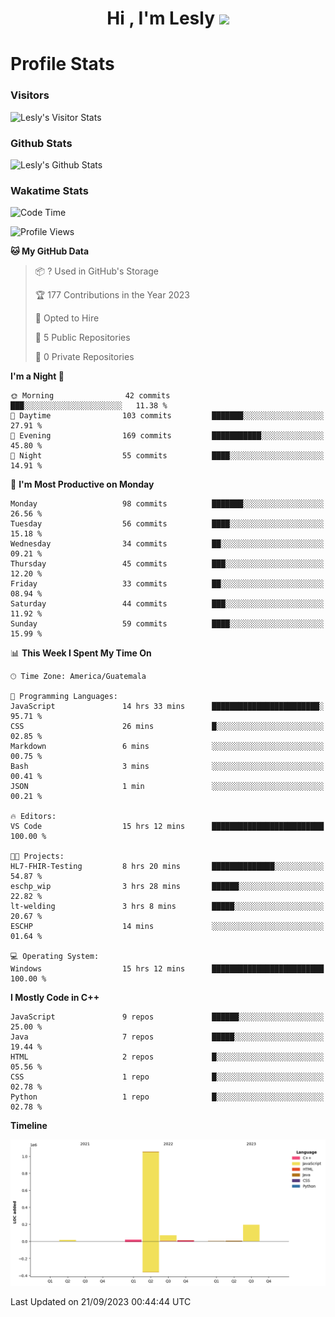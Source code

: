 <h1 align="center">Hi , I'm Lesly <img src="https://media.giphy.com/media/hvRJCLFzcasrR4ia7z/giphy.gif" width="28"></h1>


# Profile Stats

### Visitors
![Lesly's Visitor Stats](https://komarev.com/ghpvc/?username=leslycarrascoj&color=blue&style=for-the-badge&label=VIEWS)

### Github Stats
![Lesly's  Github Stats](https://github-readme-stats.vercel.app/api?username=leslycarrascoj&hide=contribs,issues,stars&count_private=true&include_all_commits=true&show_icons=true&theme=tokyonight)

### Wakatime Stats

<!--START_SECTION:waka-->
![Code Time](http://img.shields.io/badge/Code%20Time-333%20hrs%204%20mins-blue)

![Profile Views](http://img.shields.io/badge/Profile%20Views-23-blue)

**🐱 My GitHub Data** 

> 📦 ? Used in GitHub's Storage 
 > 
> 🏆 177 Contributions in the Year 2023
 > 
> 💼 Opted to Hire
 > 
> 📜 5 Public Repositories 
 > 
> 🔑 0 Private Repositories 
 > 
**I'm a Night 🦉** 

```text
🌞 Morning                42 commits          ███░░░░░░░░░░░░░░░░░░░░░░   11.38 % 
🌆 Daytime                103 commits         ███████░░░░░░░░░░░░░░░░░░   27.91 % 
🌃 Evening                169 commits         ███████████░░░░░░░░░░░░░░   45.80 % 
🌙 Night                  55 commits          ████░░░░░░░░░░░░░░░░░░░░░   14.91 % 
```
📅 **I'm Most Productive on Monday** 

```text
Monday                   98 commits          ███████░░░░░░░░░░░░░░░░░░   26.56 % 
Tuesday                  56 commits          ████░░░░░░░░░░░░░░░░░░░░░   15.18 % 
Wednesday                34 commits          ██░░░░░░░░░░░░░░░░░░░░░░░   09.21 % 
Thursday                 45 commits          ███░░░░░░░░░░░░░░░░░░░░░░   12.20 % 
Friday                   33 commits          ██░░░░░░░░░░░░░░░░░░░░░░░   08.94 % 
Saturday                 44 commits          ███░░░░░░░░░░░░░░░░░░░░░░   11.92 % 
Sunday                   59 commits          ████░░░░░░░░░░░░░░░░░░░░░   15.99 % 
```


📊 **This Week I Spent My Time On** 

```text
🕑︎ Time Zone: America/Guatemala

💬 Programming Languages: 
JavaScript               14 hrs 33 mins      ████████████████████████░   95.71 % 
CSS                      26 mins             █░░░░░░░░░░░░░░░░░░░░░░░░   02.85 % 
Markdown                 6 mins              ░░░░░░░░░░░░░░░░░░░░░░░░░   00.75 % 
Bash                     3 mins              ░░░░░░░░░░░░░░░░░░░░░░░░░   00.41 % 
JSON                     1 min               ░░░░░░░░░░░░░░░░░░░░░░░░░   00.21 % 

🔥 Editors: 
VS Code                  15 hrs 12 mins      █████████████████████████   100.00 % 

🐱‍💻 Projects: 
HL7-FHIR-Testing         8 hrs 20 mins       ██████████████░░░░░░░░░░░   54.87 % 
eschp_wip                3 hrs 28 mins       ██████░░░░░░░░░░░░░░░░░░░   22.82 % 
lt-welding               3 hrs 8 mins        █████░░░░░░░░░░░░░░░░░░░░   20.67 % 
ESCHP                    14 mins             ░░░░░░░░░░░░░░░░░░░░░░░░░   01.64 % 

💻 Operating System: 
Windows                  15 hrs 12 mins      █████████████████████████   100.00 % 
```

**I Mostly Code in C++** 

```text
JavaScript               9 repos             ██████░░░░░░░░░░░░░░░░░░░   25.00 % 
Java                     7 repos             █████░░░░░░░░░░░░░░░░░░░░   19.44 % 
HTML                     2 repos             █░░░░░░░░░░░░░░░░░░░░░░░░   05.56 % 
CSS                      1 repo              █░░░░░░░░░░░░░░░░░░░░░░░░   02.78 % 
Python                   1 repo              █░░░░░░░░░░░░░░░░░░░░░░░░   02.78 % 
```



**Timeline**

![Lines of Code chart](https://raw.githubusercontent.com/leslycarrascoj/leslycarrascoj/main/assets/bar_graph.png)


 Last Updated on 21/09/2023 00:44:44 UTC
<!--END_SECTION:waka-->

